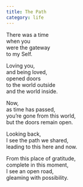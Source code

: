 ```yaml
---
title: The Path
category: life
---
```


﻿There was a time  
when you    
were the gateway  
to my Self.

Loving you,    
and being loved,  
opened doors  
to the world outside  
and the world inside.

Now,  
as time has passed,  
you’re gone from this world,  
but the doors remain open.

Looking back,  
I see the path we shared,    
leading to this here and now.

From this place of gratitude,  
complete in this moment,  
I see an open road,  
gleaming with possibility.  
